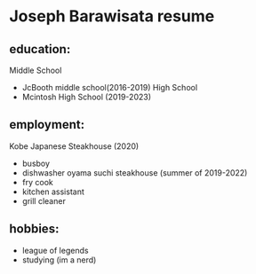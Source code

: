 # Joseph Barawisata resume

## education:
Middle School
- JcBooth middle school(2016-2019)
High School
- Mcintosh High School (2019-2023)

## employment:
Kobe Japanese Steakhouse (2020)
- busboy
- dishwasher 
oyama suchi steakhouse (summer of 2019-2022)
- fry cook
- kitchen assistant
- grill cleaner

## hobbies:
- league of legends
- studying (im a nerd)
